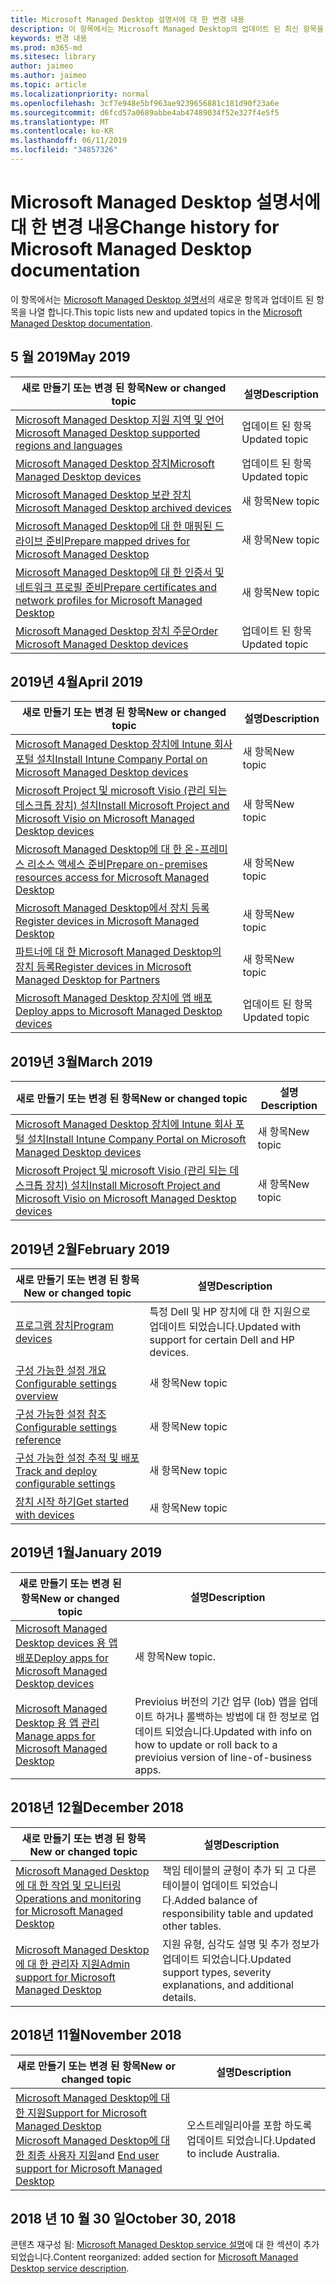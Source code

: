 ```yaml
---
title: Microsoft Managed Desktop 설명서에 대 한 변경 내용
description: 이 항목에서는 Microsoft Managed Desktop의 업데이트 된 최신 항목을 소개 합니다.
keywords: 변경 내용
ms.prod: m365-md
ms.sitesec: library
author: jaimeo
ms.author: jaimeo
ms.topic: article
ms.localizationpriority: normal
ms.openlocfilehash: 3cf7e948e5bf963ae9239656881c181d90f23a6e
ms.sourcegitcommit: d6fcd57a0689abbe4ab47489034f52e327f4e5f5
ms.translationtype: MT
ms.contentlocale: ko-KR
ms.lasthandoff: 06/11/2019
ms.locfileid: "34857326"
---
```

# <a name="change-history-for-microsoft-managed-desktop-documentation"></a><span data-ttu-id="0c417-104">Microsoft Managed Desktop 설명서에 대 한 변경 내용</span><span class="sxs-lookup"><span data-stu-id="0c417-104">Change history for Microsoft Managed Desktop documentation</span></span>

<span data-ttu-id="0c417-105">이 항목에서는 [Microsoft Managed Desktop 설명서](index.yml)의 새로운 항목과 업데이트 된 항목을 나열 합니다.</span><span class="sxs-lookup"><span data-stu-id="0c417-105">This topic lists new and updated topics in the [Microsoft Managed Desktop documentation](index.yml).</span></span>


## <a name="may-2019"></a><span data-ttu-id="0c417-106">5 월 2019</span><span class="sxs-lookup"><span data-stu-id="0c417-106">May 2019</span></span>
<span data-ttu-id="0c417-107">새로 만들기 또는 변경 된 항목</span><span class="sxs-lookup"><span data-stu-id="0c417-107">New or changed topic</span></span> | <span data-ttu-id="0c417-108">설명</span><span class="sxs-lookup"><span data-stu-id="0c417-108">Description</span></span>
--- | ---
[<span data-ttu-id="0c417-109">Microsoft Managed Desktop 지원 지역 및 언어</span><span class="sxs-lookup"><span data-stu-id="0c417-109">Microsoft Managed Desktop supported regions and languages</span></span>](service-description/regions-languages.md) | <span data-ttu-id="0c417-110">업데이트 된 항목</span><span class="sxs-lookup"><span data-stu-id="0c417-110">Updated topic</span></span>
[<span data-ttu-id="0c417-111">Microsoft Managed Desktop 장치</span><span class="sxs-lookup"><span data-stu-id="0c417-111">Microsoft Managed Desktop devices</span></span>](service-description/device-list.md) | <span data-ttu-id="0c417-112">업데이트 된 항목</span><span class="sxs-lookup"><span data-stu-id="0c417-112">Updated topic</span></span>
[<span data-ttu-id="0c417-113">Microsoft Managed Desktop 보관 장치</span><span class="sxs-lookup"><span data-stu-id="0c417-113">Microsoft Managed Desktop archived devices</span></span>](service-description/archived-device-list.md) | <span data-ttu-id="0c417-114">새 항목</span><span class="sxs-lookup"><span data-stu-id="0c417-114">New topic</span></span>
[<span data-ttu-id="0c417-115">Microsoft Managed Desktop에 대 한 매핑된 드라이브 준비</span><span class="sxs-lookup"><span data-stu-id="0c417-115">Prepare mapped drives for Microsoft Managed Desktop</span></span>](get-ready/mapped-drives.md) | <span data-ttu-id="0c417-116">새 항목</span><span class="sxs-lookup"><span data-stu-id="0c417-116">New topic</span></span>
[<span data-ttu-id="0c417-117">Microsoft Managed Desktop에 대 한 인증서 및 네트워크 프로필 준비</span><span class="sxs-lookup"><span data-stu-id="0c417-117">Prepare certificates and network profiles for Microsoft Managed Desktop</span></span>](get-ready/certs-wifi-lan.md) | <span data-ttu-id="0c417-118">새 항목</span><span class="sxs-lookup"><span data-stu-id="0c417-118">New topic</span></span>
[<span data-ttu-id="0c417-119">Microsoft Managed Desktop 장치 주문</span><span class="sxs-lookup"><span data-stu-id="0c417-119">Order Microsoft Managed Desktop devices</span></span>](get-started/devices.md) | <span data-ttu-id="0c417-120">업데이트 된 항목</span><span class="sxs-lookup"><span data-stu-id="0c417-120">Updated topic</span></span>


## <a name="april-2019"></a><span data-ttu-id="0c417-121">2019년 4월</span><span class="sxs-lookup"><span data-stu-id="0c417-121">April 2019</span></span>
<span data-ttu-id="0c417-122">새로 만들기 또는 변경 된 항목</span><span class="sxs-lookup"><span data-stu-id="0c417-122">New or changed topic</span></span> | <span data-ttu-id="0c417-123">설명</span><span class="sxs-lookup"><span data-stu-id="0c417-123">Description</span></span>
--- | ---
[<span data-ttu-id="0c417-124">Microsoft Managed Desktop 장치에 Intune 회사 포털 설치</span><span class="sxs-lookup"><span data-stu-id="0c417-124">Install Intune Company Portal on Microsoft Managed Desktop devices</span></span>](get-started/company-portal.md) | <span data-ttu-id="0c417-125">새 항목</span><span class="sxs-lookup"><span data-stu-id="0c417-125">New topic</span></span>
[<span data-ttu-id="0c417-126">Microsoft Project 및 microsoft Visio (관리 되는 데스크톱 장치) 설치</span><span class="sxs-lookup"><span data-stu-id="0c417-126">Install Microsoft Project and Microsoft Visio on Microsoft Managed Desktop devices</span></span>](get-started/project-visio.md) | <span data-ttu-id="0c417-127">새 항목</span><span class="sxs-lookup"><span data-stu-id="0c417-127">New topic</span></span> 
[<span data-ttu-id="0c417-128">Microsoft Managed Desktop에 대 한 온-프레미스 리소스 액세스 준비</span><span class="sxs-lookup"><span data-stu-id="0c417-128">Prepare on-premises resources access for Microsoft Managed Desktop</span></span>](get-ready/authentication.md) | <span data-ttu-id="0c417-129">새 항목</span><span class="sxs-lookup"><span data-stu-id="0c417-129">New topic</span></span>
[<span data-ttu-id="0c417-130">Microsoft Managed Desktop에서 장치 등록</span><span class="sxs-lookup"><span data-stu-id="0c417-130">Register devices in Microsoft Managed Desktop</span></span>](get-started/register-devices-self.md) | <span data-ttu-id="0c417-131">새 항목</span><span class="sxs-lookup"><span data-stu-id="0c417-131">New topic</span></span>
[<span data-ttu-id="0c417-132">파트너에 대 한 Microsoft Managed Desktop의 장치 등록</span><span class="sxs-lookup"><span data-stu-id="0c417-132">Register devices in Microsoft Managed Desktop for Partners</span></span>](get-started/register-devices-partner.md) | <span data-ttu-id="0c417-133">새 항목</span><span class="sxs-lookup"><span data-stu-id="0c417-133">New topic</span></span>
[<span data-ttu-id="0c417-134">Microsoft Managed Desktop 장치에 앱 배포</span><span class="sxs-lookup"><span data-stu-id="0c417-134">Deploy apps to Microsoft Managed Desktop devices</span></span>](get-started/deploy-apps.md) | <span data-ttu-id="0c417-135">업데이트 된 항목</span><span class="sxs-lookup"><span data-stu-id="0c417-135">Updated topic</span></span>

## <a name="march-2019"></a><span data-ttu-id="0c417-136">2019년 3월</span><span class="sxs-lookup"><span data-stu-id="0c417-136">March 2019</span></span>
<span data-ttu-id="0c417-137">새로 만들기 또는 변경 된 항목</span><span class="sxs-lookup"><span data-stu-id="0c417-137">New or changed topic</span></span> | <span data-ttu-id="0c417-138">설명</span><span class="sxs-lookup"><span data-stu-id="0c417-138">Description</span></span>
--- | ---
[<span data-ttu-id="0c417-139">Microsoft Managed Desktop 장치에 Intune 회사 포털 설치</span><span class="sxs-lookup"><span data-stu-id="0c417-139">Install Intune Company Portal on Microsoft Managed Desktop devices</span></span>](get-started/company-portal.md) | <span data-ttu-id="0c417-140">새 항목</span><span class="sxs-lookup"><span data-stu-id="0c417-140">New topic</span></span>
[<span data-ttu-id="0c417-141">Microsoft Project 및 microsoft Visio (관리 되는 데스크톱 장치) 설치</span><span class="sxs-lookup"><span data-stu-id="0c417-141">Install Microsoft Project and Microsoft Visio on Microsoft Managed Desktop devices</span></span>](get-started/project-visio.md) | <span data-ttu-id="0c417-142">새 항목</span><span class="sxs-lookup"><span data-stu-id="0c417-142">New topic</span></span>

## <a name="february-2019"></a><span data-ttu-id="0c417-143">2019년 2월</span><span class="sxs-lookup"><span data-stu-id="0c417-143">February 2019</span></span>
<span data-ttu-id="0c417-144">새로 만들기 또는 변경 된 항목</span><span class="sxs-lookup"><span data-stu-id="0c417-144">New or changed topic</span></span> | <span data-ttu-id="0c417-145">설명</span><span class="sxs-lookup"><span data-stu-id="0c417-145">Description</span></span>
--- | ---
[<span data-ttu-id="0c417-146">프로그램 장치</span><span class="sxs-lookup"><span data-stu-id="0c417-146">Program devices</span></span>](service-description/device-list.md) | <span data-ttu-id="0c417-147">특정 Dell 및 HP 장치에 대 한 지원으로 업데이트 되었습니다.</span><span class="sxs-lookup"><span data-stu-id="0c417-147">Updated with support for certain Dell and HP devices.</span></span>
[<span data-ttu-id="0c417-148">구성 가능한 설정 개요</span><span class="sxs-lookup"><span data-stu-id="0c417-148">Configurable settings overview</span></span>](working-with-managed-desktop/config-setting-overview.md) | <span data-ttu-id="0c417-149">새 항목</span><span class="sxs-lookup"><span data-stu-id="0c417-149">New topic</span></span>
[<span data-ttu-id="0c417-150">구성 가능한 설정 참조</span><span class="sxs-lookup"><span data-stu-id="0c417-150">Configurable settings reference</span></span>](working-with-managed-desktop/config-setting-ref.md) | <span data-ttu-id="0c417-151">새 항목</span><span class="sxs-lookup"><span data-stu-id="0c417-151">New topic</span></span>
[<span data-ttu-id="0c417-152">구성 가능한 설정 추적 및 배포</span><span class="sxs-lookup"><span data-stu-id="0c417-152">Track and deploy configurable settings</span></span>](working-with-managed-desktop/config-setting-deploy.md) | <span data-ttu-id="0c417-153">새 항목</span><span class="sxs-lookup"><span data-stu-id="0c417-153">New topic</span></span>
[<span data-ttu-id="0c417-154">장치 시작 하기</span><span class="sxs-lookup"><span data-stu-id="0c417-154">Get started with devices</span></span>](get-started/get-started-devices.md) | <span data-ttu-id="0c417-155">새 항목</span><span class="sxs-lookup"><span data-stu-id="0c417-155">New topic</span></span>

## <a name="january-2019"></a><span data-ttu-id="0c417-156">2019년 1월</span><span class="sxs-lookup"><span data-stu-id="0c417-156">January 2019</span></span>
<span data-ttu-id="0c417-157">새로 만들기 또는 변경 된 항목</span><span class="sxs-lookup"><span data-stu-id="0c417-157">New or changed topic</span></span> | <span data-ttu-id="0c417-158">설명</span><span class="sxs-lookup"><span data-stu-id="0c417-158">Description</span></span>
--- | ---
[<span data-ttu-id="0c417-159">Microsoft Managed Desktop devices 용 앱 배포</span><span class="sxs-lookup"><span data-stu-id="0c417-159">Deploy apps for Microsoft Managed Desktop devices</span></span>](get-started/deploy-apps.md) | <span data-ttu-id="0c417-160">새 항목</span><span class="sxs-lookup"><span data-stu-id="0c417-160">New topic.</span></span>
[<span data-ttu-id="0c417-161">Microsoft Managed Desktop 용 앱 관리</span><span class="sxs-lookup"><span data-stu-id="0c417-161">Manage apps for Microsoft Managed Desktop</span></span>](working-with-managed-desktop/manage-apps.md) | <span data-ttu-id="0c417-162">Previoius 버전의 기간 업무 (lob) 앱을 업데이트 하거나 롤백하는 방법에 대 한 정보로 업데이트 되었습니다.</span><span class="sxs-lookup"><span data-stu-id="0c417-162">Updated with info on how to update or roll back to a previoius version of line-of-business apps.</span></span> 

## <a name="december-2018"></a><span data-ttu-id="0c417-163">2018년 12월</span><span class="sxs-lookup"><span data-stu-id="0c417-163">December 2018</span></span>
<span data-ttu-id="0c417-164">새로 만들기 또는 변경 된 항목</span><span class="sxs-lookup"><span data-stu-id="0c417-164">New or changed topic</span></span> | <span data-ttu-id="0c417-165">설명</span><span class="sxs-lookup"><span data-stu-id="0c417-165">Description</span></span>
--- | ---
[<span data-ttu-id="0c417-166">Microsoft Managed Desktop에 대 한 작업 및 모니터링</span><span class="sxs-lookup"><span data-stu-id="0c417-166">Operations and monitoring for Microsoft Managed Desktop</span></span>](service-description/operations-and-monitoring.md) | <span data-ttu-id="0c417-167">책임 테이블의 균형이 추가 되 고 다른 테이블이 업데이트 되었습니다.</span><span class="sxs-lookup"><span data-stu-id="0c417-167">Added balance of responsibility table and updated other tables.</span></span>
[<span data-ttu-id="0c417-168">Microsoft Managed Desktop에 대 한 관리자 지원</span><span class="sxs-lookup"><span data-stu-id="0c417-168">Admin support for Microsoft Managed Desktop</span></span>](working-with-managed-desktop/admin-support.md) | <span data-ttu-id="0c417-169">지원 유형, 심각도 설명 및 추가 정보가 업데이트 되었습니다.</span><span class="sxs-lookup"><span data-stu-id="0c417-169">Updated support types, severity explanations, and additional details.</span></span>

## <a name="november-2018"></a><span data-ttu-id="0c417-170">2018년 11월</span><span class="sxs-lookup"><span data-stu-id="0c417-170">November 2018</span></span>

<span data-ttu-id="0c417-171">새로 만들기 또는 변경 된 항목</span><span class="sxs-lookup"><span data-stu-id="0c417-171">New or changed topic</span></span> | <span data-ttu-id="0c417-172">설명</span><span class="sxs-lookup"><span data-stu-id="0c417-172">Description</span></span>
--- | ---
[<span data-ttu-id="0c417-173">Microsoft Managed Desktop에 대 한 지원</span><span class="sxs-lookup"><span data-stu-id="0c417-173">Support for Microsoft Managed Desktop</span></span>](service-description/support.md)<br /><span data-ttu-id="0c417-174">[Microsoft Managed Desktop에 대 한 최종 사용자 지원](working-with-managed-desktop/end-user-support.md)</span><span class="sxs-lookup"><span data-stu-id="0c417-174">and [End user support for Microsoft Managed Desktop](working-with-managed-desktop/end-user-support.md)</span></span> | <span data-ttu-id="0c417-175">오스트레일리아를 포함 하도록 업데이트 되었습니다.</span><span class="sxs-lookup"><span data-stu-id="0c417-175">Updated to include Australia.</span></span>

## <a name="october-30-2018"></a><span data-ttu-id="0c417-176">2018 년 10 월 30 일</span><span class="sxs-lookup"><span data-stu-id="0c417-176">October 30, 2018</span></span>
<span data-ttu-id="0c417-177">콘텐츠 재구성 됨: [Microsoft Managed Desktop service 설명](service-description/index.md)에 대 한 섹션이 추가 되었습니다.</span><span class="sxs-lookup"><span data-stu-id="0c417-177">Content reorganized: added section for [Microsoft Managed Desktop service description](service-description/index.md).</span></span> 

